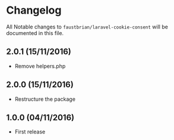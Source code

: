 # Changelog

All Notable changes to `faustbrian/laravel-cookie-consent` will be documented in this file.

## 2.0.1 (15/11/2016)
- Remove helpers.php

## 2.0.0 (15/11/2016)
- Restructure the package

## 1.0.0 (04/11/2016)
- First release
